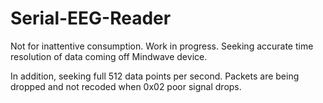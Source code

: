 Serial-EEG-Reader
=================
Not for inattentive consumption. Work in progress. Seeking accurate time resolution of data coming off Mindwave device.

In addition, seeking full 512 data points per second. Packets are being dropped and not recoded when 0x02 poor signal drops.
